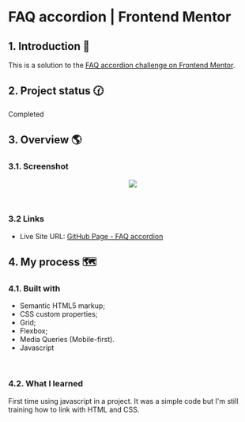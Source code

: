 # FAQ accordion | Frontend Mentor

## 1. Introduction 📝

This is a solution to the [FAQ accordion challenge on Frontend Mentor](https://www.frontendmentor.io/challenges/faq-accordion-wyfFdeBwBz).
<br>

## 2. Project status  🕜

 Completed 

## 3. Overview 🌎

### 3.1. Screenshot

<p align="center">
<img src="img/mobile-version-project.gif">
</p>

<br>

### 3.2 Links

- Live Site URL: [GitHub Page - FAQ accordion](https://rachelpizane.github.io/FM05-faq-accordion/)
  <br>

## 4. My process 🗺️

### 4.1. Built with

- Semantic HTML5 markup;
- CSS custom properties;
- Grid;
- Flexbox;
- Media Queries (Mobile-first).
- Javascript
<br>

### 4.2. What I learned

First time using javascript in a project. It was a simple code but I'm still training how to link with HTML and CSS.
<br>
